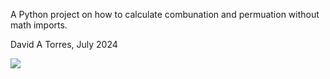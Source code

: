 A Python project on how to calculate combunation and permuation without math imports.

David A Torres, July 2024

![](https://github.com/DavidaTorres1/Factorials/blob/main/giphy.gif)
